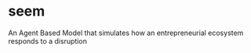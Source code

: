 # seem
An Agent Based Model that simulates how an entrepreneurial ecosystem responds to a disruption
